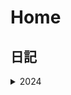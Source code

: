 # Home

## 日記

<details>
<summary>2024</summary>

<details>
<summary>1月</summary>

- [2024-01-02]()

</details>

</details>
